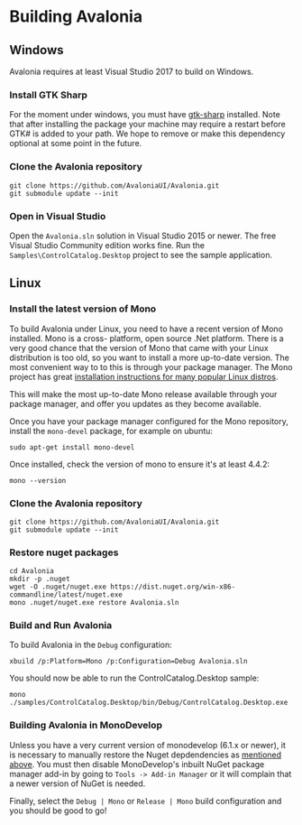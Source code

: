 # Building Avalonia

## Windows

Avalonia requires at least Visual Studio 2017 to build on Windows.

### Install GTK Sharp

For the moment under windows, you must have [gtk-sharp](http://www.mono-project.com/download/#download-win)
installed. Note that after installing the package your machine may require a restart before GTK# is
added to your path. We hope to remove or make this dependency optional at some point in the future.

### Clone the Avalonia repository

```
git clone https://github.com/AvaloniaUI/Avalonia.git
git submodule update --init
```

### Open in Visual Studio

Open the `Avalonia.sln` solution in Visual Studio 2015 or newer. The free Visual Studio Community
edition works fine. Run the `Samples\ControlCatalog.Desktop` project to see the sample application.

## Linux

### Install the latest version of Mono

To build Avalonia under Linux, you need to have a recent version of Mono installed. Mono is a cross-
platform, open source .Net platform. There is a very good chance that the version of Mono that came
with your Linux distribution is too old, so you want to install a more up-to-date version. The most
convenient way to to this is through your package manager. The Mono project has great [installation
instructions for many popular Linux distros](http://www.mono-project.com/docs/getting-started/install/linux).

This will make the most up-to-date Mono release available through your package manager, and offer
you updates as they become available.

Once you have your package manager configured for the Mono repository, install the `mono-devel`
package, for example on ubuntu:

```
sudo apt-get install mono-devel
```

Once installed, check the version of mono to ensure it's at least 4.4.2:

```
mono --version
```

### Clone the Avalonia repository

```
git clone https://github.com/AvaloniaUI/Avalonia.git
git submodule update --init
```

### Restore nuget packages

```
cd Avalonia
mkdir -p .nuget
wget -O .nuget/nuget.exe https://dist.nuget.org/win-x86-commandline/latest/nuget.exe
mono .nuget/nuget.exe restore Avalonia.sln
```

### Build and Run Avalonia

To build Avalonia in the `Debug` configuration:

```
xbuild /p:Platform=Mono /p:Configuration=Debug Avalonia.sln
```

You should now be able to run the ControlCatalog.Desktop sample:

```
mono ./samples/ControlCatalog.Desktop/bin/Debug/ControlCatalog.Desktop.exe
```

### Building Avalonia in MonoDevelop

Unless you have a very current version of monodevelop (6.1.x or newer), it is necessary to manually
restore the Nuget depdendencies as [mentioned above](#restore-nuget-packages). You must then
disable MonoDevelop's inbuilt NuGet package manager add-in by going to `Tools -> Add-in Manager` or
it will complain that a newer version of NuGet is needed.

Finally, select the `Debug | Mono` or `Release | Mono` build configuration and you should be good to
go!
